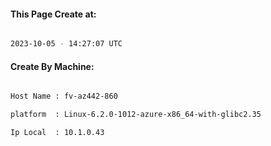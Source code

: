 
   
#### This Page Create at:

```bash

2023-10-05 - 14:27:07 UTC

```

#### Create By Machine:

```bash

Host Name : fv-az442-860

platform  : Linux-6.2.0-1012-azure-x86_64-with-glibc2.35

Ip Local  : 10.1.0.43

```

